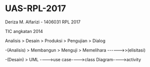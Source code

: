 # UAS-RPL-2017
Deriza M. Alfarizi - 1406031
RPL 2017

TIC angkatan 2014

Analisis > Desain > Produksi > Pengujian > Dialog

-(Analisis) > Membangun > Menguji > Memelihara ------>>(elisitasi)

-(Desain) > UML ---->use case---->class Diagram---->activity

  

